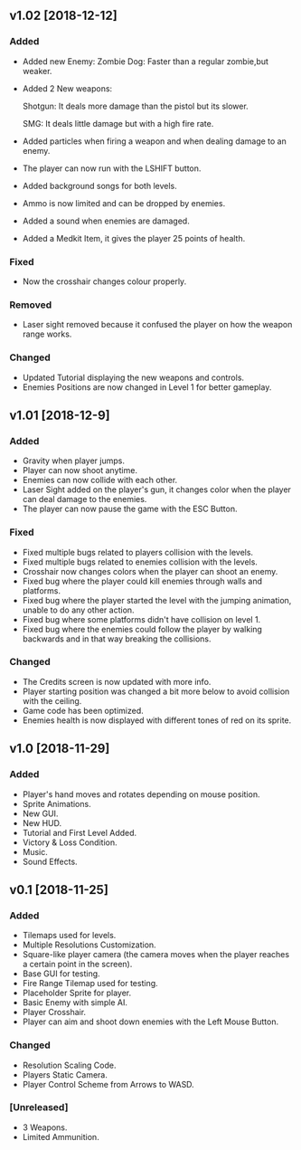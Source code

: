 ## v1.02 [2018-12-12]
### Added
- Added new Enemy:
  Zombie Dog: Faster than a regular zombie,but weaker.
- Added 2 New weapons:

  Shotgun: It deals more damage than the pistol but its slower.
  
  SMG: It deals little damage but with a high fire rate.
  
- Added particles when firing a weapon and when dealing damage to an enemy.
- The player can now run with the LSHIFT button.
- Added background songs for both levels.
- Ammo is now limited and can be dropped by enemies.
- Added a sound when enemies are damaged.
- Added a Medkit Item, it gives the player 25 points of health.

### Fixed
- Now the crosshair changes colour properly.

### Removed
- Laser sight removed because it confused the player on how the weapon range works.

### Changed
- Updated Tutorial displaying the new weapons and controls.
- Enemies Positions are now changed in Level 1 for better gameplay.

## v1.01 [2018-12-9]
### Added
- Gravity when player jumps.
- Player can now shoot anytime.
- Enemies can now collide with each other.
- Laser Sight added on the player's gun, it changes color when the player can deal damage to the enemies.
- The player can now pause the game with the ESC Button.

### Fixed
- Fixed multiple bugs related to players collision with the levels.
- Fixed multiple bugs related to enemies collision with the levels.
- Crosshair now changes colors when the player can shoot an enemy.
- Fixed bug where the player could kill enemies through walls and platforms.
- Fixed bug where the player started the level with the jumping animation, unable to do any other action.
- Fixed bug where some platforms didn't have collision on level 1.
- Fixed bug where the enemies could follow the player by walking backwards and in that way breaking the collisions.

### Changed

- The Credits screen is now updated with more info.
- Player starting position was changed a bit more below to avoid collision with the ceiling.
- Game code has been optimized.
- Enemies health is now displayed with different tones of red on its sprite.


## v1.0 [2018-11-29]
### Added
- Player's hand moves and rotates depending on mouse position.
- Sprite Animations.
- New GUI.
- New HUD.
- Tutorial and First Level Added.
- Victory & Loss Condition.
- Music.
- Sound Effects.


## v0.1 [2018-11-25]
### Added
- Tilemaps used for levels.
- Multiple Resolutions Customization.
- Square-like player camera (the camera moves when the player reaches a certain point in the screen).
- Base GUI for testing.
- Fire Range Tilemap used for testing.
- Placeholder Sprite for player.
- Basic Enemy with simple AI.
- Player Crosshair.
- Player can aim and shoot down enemies with the Left Mouse Button.

### Changed
- Resolution Scaling Code.
- Players Static Camera.
- Player Control Scheme from Arrows to WASD.

### [Unreleased]
- 3 Weapons.
- Limited Ammunition.
